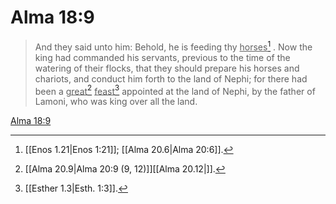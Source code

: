# Alma 18:9

> And they said unto him: Behold, he is feeding thy <u>horses</u>[^a] . Now the king had commanded his servants, previous to the time of the watering of their flocks, that they should prepare his horses and chariots, and conduct him forth to the land of Nephi; for there had been a <u>great</u>[^b] <u>feast</u>[^c] appointed at the land of Nephi, by the father of Lamoni, who was king over all the land.

[Alma 18:9](https://www.churchofjesuschrist.org/study/scriptures/bofm/alma/18?lang=eng&id=p9#p9)


[^a]: [[Enos 1.21|Enos 1:21]]; [[Alma 20.6|Alma 20:6]].  
[^b]: [[Alma 20.9|Alma 20:9 (9, 12)]][[Alma 20.12|]].  
[^c]: [[Esther 1.3|Esth. 1:3]].  

